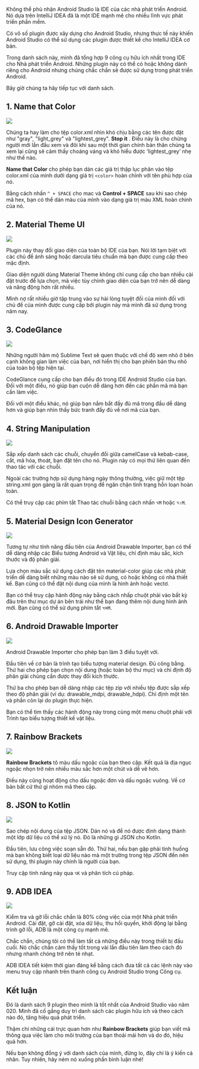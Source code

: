 Không thể phủ nhận Android Studio là IDE của các nhà phát triển Android. Nó dựa trên IntelliJ IDEA đã là một IDE mạnh mẽ cho nhiều lĩnh vực phát triển phần mềm.

Có vô số plugin được xây dựng cho Android Studio, nhưng thực tế này khiến Android Studio có thể sử dụng các plugin được thiết kế cho IntelliJ IDEA cơ bản.

Trong danh sách này, mình đã tổng hợp 9 công cụ hữu ích nhất trong IDE cho Nhà phát triển Android. Những plugin này có thể có hoặc không dành riêng cho Android nhưng chúng chắc chắn sẽ được sử dụng trong phát triển Android. 

 Bây giờ chúng ta hãy tiếp tục với danh sách.
## 1. Name that Color
![](https://images.viblo.asia/7b7b6fb3-d0c1-460f-bae6-bdda8197c404.png)

Chúng ta hay làm cho tệp color.xml nhìn khó chịu bằng các tên được đặt như  "gray", "light_grey" và "lightest_grey". **Stop it** . Điều này là cho chừng người mới lần đầu xem và đôi khi sau một thời gian chính bản thân chúng ta xem lại cũng sẽ cảm thấy choáng váng và khó hiểu được ‘lightest_grey’ nhẹ như thế nào.

**Name that Color** cho phép bạn dán các giá trị thập lục phân vào tệp color.xml của mình dưới dạng giá trị `<color>` hoàn chỉnh với tên phù hợp của nó.

Bằng cách nhấn `^ + SPACE` cho mac và **Control + SPACE** sau khi sao chép mã hex, bạn có thể dán màu của mình vào dạng giá trị màu XML hoàn chỉnh của nó.
## 2. Material Theme UI
![](https://images.viblo.asia/b30deb01-7b7a-457b-9a84-c55b030097f0.png)

Plugin này thay đổi giao diện của toàn bộ IDE của bạn. Nói lời tạm biệt với các chủ đề ánh sáng hoặc darcula tiêu chuẩn mà bạn được cung cấp theo mặc định.

Giao diện người dùng Material Theme không chỉ cung cấp cho bạn nhiều cài đặt trước để lựa chọn, mà việc tùy chỉnh giao diện của bạn trở nên dễ dàng và năng động hơn rất nhiều.

Mình nợ rất nhiều giờ tập trung vào sự hài lòng tuyệt đối của mình đối với chủ đề của mình được cung cấp bởi plugin này mà mình đã sử dụng trong năm nay.
## 3. CodeGlance
![](https://images.viblo.asia/b44a57f2-f826-452e-a2e9-d4f8a7716943.png)

Những người hâm mộ Sublime Text sẽ quen thuộc với chế độ xem nhỏ ở bên cạnh không gian làm việc của bạn, nơi hiển thị cho bạn phiên bản thu nhỏ của toàn bộ tệp hiện tại.

CodeGlance cung cấp cho bạn điều đó trong IDE Android Studio của bạn. Đối với một điều, nó giúp bạn cuộn dễ dàng hơn đến các phần mã mà bạn cần làm việc.

Đối với một điều khác, nó giúp bạn nắm bắt đầy đủ mã trong đầu dễ dàng hơn và giúp bạn nhìn thấy bức tranh đầy đủ về nơi mã của bạn.
## 4. String Manipulation
![](https://images.viblo.asia/ce5f1dc2-230f-4942-88e8-b3a47679e2ac.png)

Sắp xếp danh sách các chuỗi, chuyển đổi giữa camelCase và kebab-case, cắt, mã hóa, thoát, bạn đặt tên cho nó. Plugin này có mọi thứ liên quan đến thao tác với các chuỗi.

Ngoài các trường hợp sử dụng hàng ngày thông thường, việc giữ một tệp string.xml gọn gàng là rất quan trọng để ngăn chặn tình trạng hỗn loạn hoàn toàn.

Có thể truy cập các phím tắt Thao tác chuỗi bằng cách nhấn `⌥M` hoặc `⌥⇧M`.
## 5. Material Design Icon Generator
![](https://images.viblo.asia/c9d3637a-3232-4ab0-9db9-d6441abec2c2.png)

Tương tự như tính năng đầu tiên của Android Drawable Importer, bạn có thể dễ dàng nhập các Biểu tượng Android và Vật liệu, chỉ định màu sắc, kích thước và độ phân giải.

Lựa chọn màu sắc sử dụng cách đặt tên material-color giúp các nhà phát triển dễ dàng biết những màu nào sẽ sử dụng, có hoặc không có nhà thiết kế. Bạn cũng có thể đặt nội dung của mình là hình ảnh hoặc vectơ.

Bạn có thể truy cập hành động này bằng cách nhấp chuột phải vào bất kỳ đâu trên thư mục dự án bên trái như thể bạn đang thêm nội dung hình ảnh mới. Bạn cũng có thể sử dụng phím tắt `⌥⌘M`.
## 6. Android Drawable Importer
![](https://images.viblo.asia/f15efb2e-c504-4357-a889-8c0023088db3.png)

Android Drawable Importer cho phép bạn làm 3 điều tuyệt vời.

Đầu tiên về cơ bản là trình tạo biểu tượng material design. Đủ công bằng. Thứ hai cho phép bạn chọn nội dung (hoặc toàn bộ thư mục) và chỉ định độ phân giải chúng cần được thay đổi kích thước.

Thứ ba cho phép bạn dễ dàng nhập các tệp zip với nhiều tệp được sắp xếp theo độ phân giải (ví dụ: drawable_mdpi, drawable_hdpi). Chỉ định một tên và phần còn lại do plugin thực hiện.

Bạn có thể tìm thấy các hành động này trong cùng một menu chuột phải với Trình tạo biểu tượng thiết kế vật liệu.
## 7. Rainbow Brackets
![](https://images.viblo.asia/7e1b2436-3aa4-463c-a64b-2db4633bfbb2.png)

 **Rainbow Brackets** tô màu dấu ngoặc của bạn theo cặp. Kết quả là địa ngục ngoặc nhọn trở nên nhiều màu sắc hơn một chút và dễ vẽ hơn.

Điều này cũng hoạt động cho dấu ngoặc đơn và dấu ngoặc vuông. Về cơ bản bất cứ thứ gì nhóm mã theo cặp.
## 8. JSON to Kotlin
![](https://images.viblo.asia/4d836bfc-e36d-4d4a-940b-e916fc7c044f.png)

Sao chép nội dung của tệp JSON. Dán nó và để nó được định dạng thành một lớp dữ liệu có thể xử lý nó. Đó là những gì JSON cho Kotlin.

Đầu tiên, lưu công việc soạn sẵn đó. Thứ hai, nếu bạn gặp phải tình huống mà bạn không biết loại dữ liệu nào mà một trường trong tệp JSON đến nên sử dụng, thì plugin này chính là người của bạn.

Truy cập tính năng này qua `⌥K` và phân tích cú pháp.
## 9. ADB IDEA
![](https://images.viblo.asia/b35a35d8-5c97-487d-913b-6656319b63bd.png)

Kiểm tra và gỡ lỗi chắc chắn là 80% công việc của một Nhà phát triển Android. Cài đặt, gỡ cài đặt, xóa dữ liệu, thu hồi quyền, khởi động lại bằng trình gỡ lỗi, ADB là một công cụ mạnh mẽ.

Chắc chắn, chúng tôi có thể làm tất cả những điều này trong thiết bị đầu cuối. Nó chắc chắn cảm thấy tốt trong vài lần đầu tiên làm theo cách đó nhưng nhanh chóng trở nên tẻ nhạt.

ADB IDEA tiết kiệm thời gian đáng kể bằng cách đưa tất cả các lệnh này vào menu truy cập nhanh trên thanh công cụ Android Studio trong Công cụ.

## Kết luận
Đó là danh sách 9 plugin theo mình là tốt nhất của Android Studio vào năm 020. Mình đã cố gắng duy trì danh sách các plugin hữu ích và theo cách nào đó, tăng hiệu quả phát triển.

Thậm chí những cái trực quan hơn như **Rainbow Brackets** giúp bạn viết mã thông qua việc làm cho môi trường của bạn thoải mái hơn và do đó, hiệu quả hơn.

Nếu bạn không đồng ý với danh sách của mình, đừng lo, đây chỉ là ý kiến cá nhân. Tuy nhiên, hãy ném nó xuống phần bình luận nhé!